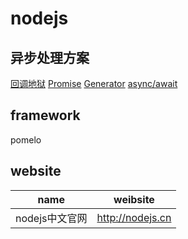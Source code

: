# nodejs

## 异步处理方案
[回调地狱](src/nodejs/callbackhell.js)
[Promise](src/nodejs/promise.js)
[Generator](src/nodejs/generator.js)
[async/await](src/nodejs/async.js)

## framework
pomelo

## website
| name | weibsite |
| --- | --- |
| nodejs中文官网 | http://nodejs.cn |